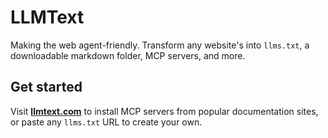 # LLMText

Making the web agent-friendly. Transform any website's into `llms.txt`, a downloadable markdown folder, MCP servers, and more.

## Get started

Visit **[llmtext.com](https://llmtext.com)** to install MCP servers from popular documentation sites, or paste any `llms.txt` URL to create your own.
